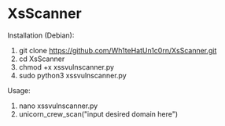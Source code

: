 # XsScanner

Installation (Debian): 

1. git clone https://github.com/Wh1teHatUn1c0rn/XsScanner.git
2. cd XsScanner
3. chmod +x xssvulnscanner.py
4. sudo python3 xssvulnscanner.py

Usage:

1. nano xssvulnscanner.py
2. unicorn_crew_scan("input desired domain here")
